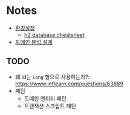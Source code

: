 # Notes

* [환경설정](settings/)
    - [h2 database cheatsheet](http://www.h2database.com/html/cheatSheet.html)
* [도메인 분석 설계](domain-design/)


## TODO
- 왜 id는 `Long` 형으로 사용하는가?: https://www.inflearn.com/questions/63889
- 패턴
  - 도메인 엔티티 패턴
  - 트랜잭션 스크립트 패턴
